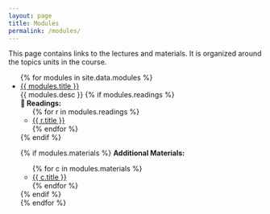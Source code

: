 ```yaml
---
layout: page
title: Modules
permalink: /modules/
---
```


<!-- <ul id="archive">


{% for gallery in site.data.modules %}
  {% if modules.id == page.galleryid %}
    <h1>{{ modules.description }}</h1>
    {% for image in sortedimages %}
      <li class="archiveposturl">
        <span><a href="{{ site.url }}/graphs/{{ image.file }}">{{image.title }}</a></span><br>
<span class = "postlower">{{ image.caption }}<br />
<strong>Tags:</strong> {{ image.tags }}</span>
      </li>
    {% endfor %}
  {% endif %}
{% endfor %}

</ul> -->

This page contains links to the lectures and materials. It is organized around the topics units in the course. 
<!--
Clicking the title of the week's lecture will go to a PDF, embedded in the user's browser, by default. 
The bottom right icons link to the Github directory for the lecture (<i class="fab fa-github"></i>), the R Markdown document for the lecture (<i class="fab fa-r-project"></i>), and a PDF, embedded on Github, for the lecture (<i class="fas fa-file-pdf"></i>).
-->

<ul id="archive">
{% for modules in site.data.modules %}
      <li class="archiveposturl">
        <span><a href="{{ site.url }}{{ site.baseurl }}/{{ modules.dirname }}/{{ modules.filename }}.pdf">{{ modules.title }}</a></span><br>
<span class = "postlower">
{{ modules.desc }}</span>
<strong style="font-size:100%; font-family: 'Titillium Web', sans-serif; float:right; padding-right: .5em">
	<a href="https://github.com/{{ site.githubdir}}/tree/master/{{ modules.dirname }}"><i class="fab fa-github"></i></a>&nbsp;&nbsp;
<a href="https://github.com/{{ site.githubdir}}/tree/master/{{ modules.dirname }}/{{ modules.filename}}.Rmd"><i class="fab fa-r-project"></i></a>&nbsp;&nbsp;
<a href="https://github.com/{{ site.githubdir}}/blob/master/{{ modules.dirname }}/{{ modules.filename}}.pdf"><i class="fas fa-file-pdf"></i></a>
</strong> 
{% if modules.readings %}
  <br><strong>📖 Readings:</strong>
  <ul>
    {% for r in modules.readings %}
      <li><a href="{{ site.url }}{{ site.baseurl }}/{{ r.url }}">{{ r.title }}</a></li>
    {% endfor %}
  </ul>
{% endif %}

{% if modules.materials %}
  <strong>Additional Materials:</strong>
  <ul>
    {% for c in modules.materials %}
      <li><a href="{{ site.url }}{{ site.baseurl }}/{{ modules.dirname }}/{{ c.url }}">{{ c.title }}</a></li>
    {% endfor %}
  </ul>
{% endif %}

<br>
      </li>
{% endfor %}
</ul>
